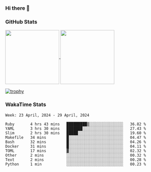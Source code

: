 ### Hi there 👋

### GitHub Stats

<a href="https://github.com/anuraghazra/github-readme-stats">
  <img align="center" height="170px" src="https://github-readme-stats.vercel.app/api/top-langs/?username=tksfjt1024&layout=compact&count_private=true&show_icons=true&show_icons=true&theme=graywhite" />
</a>
<a href="https://github.com/anuraghazra/github-readme-stats">
  <img align="center" height="170px" src="https://github-readme-stats.vercel.app/api?username=tksfjt1024&count_private=true&show_icons=true&show_icons=true&theme=graywhite" />
</a>

[![trophy](https://github-profile-trophy.vercel.app/?username=tksfjt1024)](https://github.com/ryo-ma/github-profile-trophy)

### WakaTime Stats

<!--START_SECTION:waka-->
```text
Week: 23 April, 2024 - 29 April, 2024

Ruby       4 hrs 43 mins   █████████▒░░░░░░░░░░░░░░░   36.82 % 
YAML       3 hrs 30 mins   ███████░░░░░░░░░░░░░░░░░░   27.43 % 
Slim       2 hrs 30 mins   █████░░░░░░░░░░░░░░░░░░░░   19.60 % 
Makefile   34 mins         █░░░░░░░░░░░░░░░░░░░░░░░░   04.47 % 
Bash       32 mins         █░░░░░░░░░░░░░░░░░░░░░░░░   04.26 % 
Docker     31 mins         █░░░░░░░░░░░░░░░░░░░░░░░░   04.11 % 
TOML       17 mins         ▓░░░░░░░░░░░░░░░░░░░░░░░░   02.32 % 
Other      2 mins          ░░░░░░░░░░░░░░░░░░░░░░░░░   00.32 % 
Text       2 mins          ░░░░░░░░░░░░░░░░░░░░░░░░░   00.28 % 
Python     1 min           ░░░░░░░░░░░░░░░░░░░░░░░░░   00.23 % 
```
<!--END_SECTION:waka-->
